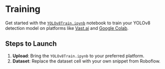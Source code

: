 # Training

Get started with the [`YOLOv8Train.ipynb`](YOLOv8Train.ipynb) notebook to train your YOLOv8 detection model on platforms like [Vast.ai](https://vast.ai/) and [Google Colab](https://colab.research.google.com/).

## Steps to Launch

1. **Upload**: Bring the `YOLOv8Train.ipynb` to your preferred platform.
2. **Dataset**: Replace the dataset cell with your own snippet from Roboflow.